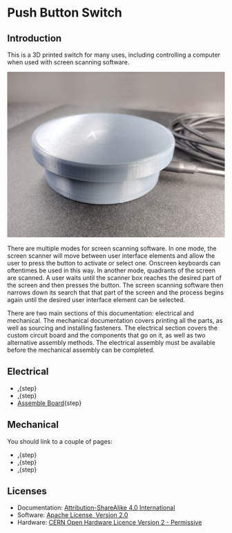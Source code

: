 # Push Button Switch

## Introduction

This is a 3D printed switch for many uses, including controlling a computer when used with screen scanning software.

![Push Button Switch](images/push_button_switch_gallery.png)

There are multiple modes for screen scanning software. In one mode, the screen scanner will move between user interface elements and allow the user to press the button to activate or select one. Onscreen keyboards can oftentimes be used in this way. In another mode, quadrants of the screen are scanned. A user waits until the scanner box reaches the desired part of the screen and then presses the button. The screen scanning software then narrows down its search that that part of the screen and the process begins again until the desired user interface element can be selected.

There are two main sections of this documentation: electrical and mechanical. The mechanical documentation covers printing all the parts, as well as sourcing and installing fasteners. The electrical section covers the custom circuit board and the components that go on it, as well as two alternative assembly methods. The electrical assembly must be available before the mechanical assembly can be completed.

## Electrical

* [.](electrical/pcb.md){step}
* [.](electrical/components.md){step}
* [Assemble Board](electrical/assemble.md){step}


## Mechanical

You should link to a couple of pages:

* [.](mechanical/print.md){step}
* [.](mechanical/captive_nuts.md){step}
* [.](mechanical/assemble.md){step}

## Licenses

* Documentation: [Attribution-ShareAlike 4.0 International](https://creativecommons.org/licenses/by-sa/4.0/)
* Software: [Apache License, Version 2.0](https://www.apache.org/licenses/LICENSE-2.0.html)
* Hardware: [CERN Open Hardware Licence Version 2 - Permissive](https://ohwr.org/cern_ohl_p_v2.txt)